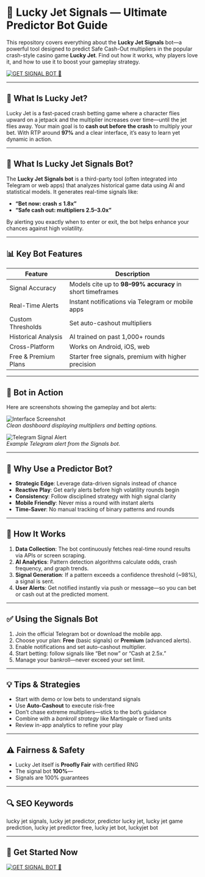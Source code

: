 # 🚀 Lucky Jet Signals — Ultimate Predictor Bot Guide

This repository covers everything about the **Lucky Jet Signals** bot—a powerful tool designed to predict Safe Cash-Out multipliers in the popular crash-style casino game **Lucky Jet**. Find out how it works, why players love it, and how to use it to boost your gameplay strategy.

[![GET SIGNAL BOT 🚀](https://img.shields.io/badge/GET_SIGNAL_BOT-007BFF?style=for-the-badge&logo=rocket)](https://example.com/get-lucky-jet-bot)

---

## 🔷 What Is Lucky Jet?

Lucky Jet is a fast-paced crash betting game where a character flies upward on a jetpack and the multiplier increases over time—until the jet flies away. Your main goal is to **cash out before the crash** to multiply your bet. With RTP around **97%** and a clear interface, it’s easy to learn yet dynamic in action.

---

## 🤖 What Is Lucky Jet Signals Bot?

The **Lucky Jet Signals bot** is a third-party tool (often integrated into Telegram or web apps) that analyzes historical game data using AI and statistical models. It generates real-time signals like:

- **“Bet now: crash ≤ 1.8x”**
- **“Safe cash out: multipliers 2.5–3.0x”**

By alerting you exactly when to enter or exit, the bot helps enhance your chances against high volatility.

---

## 📊 Key Bot Features

| Feature | Description |
|--------|-------------|
| Signal Accuracy | Models cite up to **98–99% accuracy** in short timeframes |
| Real-Time Alerts | Instant notifications via Telegram or mobile apps |
| Custom Thresholds | Set auto-cashout multipliers |
| Historical Analysis | AI trained on past 1,000+ rounds |
| Cross-Platform | Works on Android, iOS, web |
| Free & Premium Plans | Starter free signals, premium with higher precision |

---

## 📸 Bot in Action

Here are screenshots showing the gameplay and bot alerts:

![Interface Screenshot](https://i.postimg.cc/gJSJW1WC/2025-06-18-16-39-28.png)  
*Clean dashboard displaying multipliers and betting options.*

![Telegram Signal Alert](https://i2024.otzovik.com/2024/01/24/15701478/img/2203410_30985982_t.jpeg)  
*Example Telegram alert from the Signals bot.*

---

## 🎯 Why Use a Predictor Bot?

- **Strategic Edge**: Leverage data-driven signals instead of chance
- **Reactive Play**: Get early alerts before high volatility rounds begin  
- **Consistency**: Follow disciplined strategy with high signal clarity  
- **Mobile Friendly**: Never miss a round with instant alerts  
- **Time-Saver**: No manual tracking of binary patterns and rounds

---

## 🧠 How It Works

1. **Data Collection**: The bot continuously fetches real-time round results via APIs or screen scraping.  
2. **AI Analytics**: Pattern detection algorithms calculate odds, crash frequency, and graph trends.  
3. **Signal Generation**: If a pattern exceeds a confidence threshold (~98%), a signal is sent.  
4. **User Alerts**: Get notified instantly via push or message—so you can bet or cash out at the predicted moment.

---

## ✅ Using the Signals Bot

1. Join the official Telegram bot or download the mobile app.  
2. Choose your plan: **Free** (basic signals) or **Premium** (advanced alerts).  
3. Enable notifications and set auto-cashout multiplier.  
4. Start betting: follow signals like “Bet now” or “Cash at 2.5x.”  
5. Manage your bankroll—never exceed your set limit.

---

## 💡 Tips & Strategies

- Start with demo or low bets to understand signals  
- Use **Auto-Cashout** to execute risk-free  
- Don’t chase extreme multipliers—stick to the bot’s guidance  
- Combine with a *bankroll strategy* like Martingale or fixed units  
- Review in-app analytics to refine your play

---

## ⚠️ Fairness & Safety

- Lucky Jet itself is **Proofly Fair** with certified RNG
- The signal bot **100%**—  
- Signals are 100% guarantees

---

## 🔍 SEO Keywords
lucky jet signals, lucky jet predictor, predictor lucky jet, lucky jet game prediction,
lucky jet predictor free, lucky jet bot, luckyjet bot

---

## 🚀 Get Started Now

[![GET SIGNAL BOT 🚀](https://img.shields.io/badge/GET_SIGNAL_BOT-007BFF?style=for-the-badge&logo=rocket)](https://example.com/get-lucky-jet-bot)
